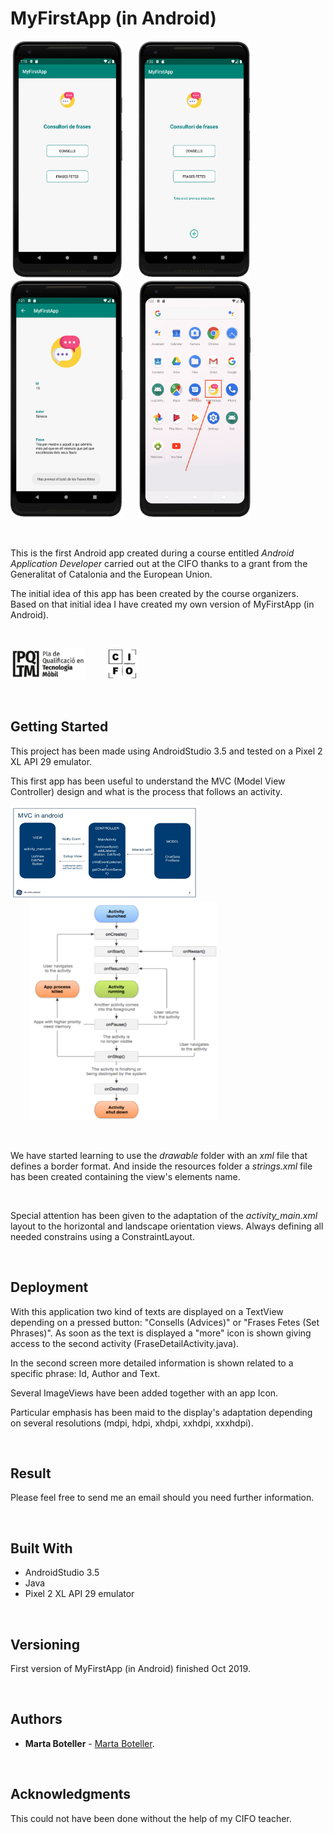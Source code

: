 # MyFirstApp (in Android)

<div id="presentation">
    <div class="inline-block">
 <img src="https://github.com/martaboteller/MyFirstApp/blob/master/ConsultoriFrases.png?raw=true" width="180" height="380" > 
 <img src="https://github.com/martaboteller/MyFirstApp/blob/master/ConsultoriFrases2.png?raw=true" width="180" height="380" hspace="20"> 
 <img src="https://github.com/martaboteller/MyFirstApp/blob/master/ConsultoriFrases3.png?raw=true" width="180" height="380" > 
 <img src="https://github.com/martaboteller/MyFirstApp/blob/master/ConsultoriFrases4.png?raw=true" width="180" height="380" hspace="20"> 
  </div>
</div>
 
&nbsp;&nbsp;

This is the first Android app created during a course entitled <i>Android Application Developer</i> carried out at the CIFO thanks to a grant from the Generalitat of Catalonia and the European Union.

The initial idea of this app has been created by the course organizers. Based on that initial idea I have created my own version of MyFirstApp (in Android). 

&nbsp;&nbsp;

<div id="banner">
    <div class="inline-block">
 <img src="https://github.com/martaboteller/MyPlacesPublic/blob/master/MyPlaces/imagesForReadme/PQTM.png?raw=true" width="120" height="50" > 
  <img src="https://github.com/martaboteller/MyFirstApp/blob/master/CIFO_logo.png?raw=true" width="50" height="50" hspace="30"> 
  </div>
</div>

&nbsp;

## Getting Started

This project has been made using AndroidStudio 3.5 and tested on a Pixel 2 XL API 29 emulator. 

This first app has been useful to understand the MVC (Model View Controller) design and what is the process that follows an activity.

<div id="banner">
    <div class="inline-block">
 <img src="https://github.com/martaboteller/MyFirstApp/blob/master/mvc.png?raw=true" width="300" height="150" > 
 <img src="https://github.com/martaboteller/MyFirstApp/blob/master/SO_process.png?raw=true" width="300" height="350" hspace="30"> 
  </div>
</div>

&nbsp;

We have started learning to use the <i> drawable </i> folder with an <i>xml</i> file that defines a border format.
And inside the resources folder a <i> strings.xml </i> file has been created containing the view's elements name.     

&nbsp;

Special attention has been given to the adaptation of the <i> activity_main.xml </i> layout to the horizontal and landscape orientation views. Always defining all needed constrains using a ConstraintLayout.

&nbsp;

## Deployment

With this application two kind of texts are displayed on a TextView depending on a pressed button: "Consells (Advices)" or "Frases Fetes (Set Phrases)". As soon as the text is displayed a "more" icon is shown giving access to the second activity (FraseDetailActivity.java). 

In the second screen more detailed information is shown related to a specific phrase: Id, Author and Text.

Several ImageViews have been added together with an app Icon. 

Particular emphasis has been maid to the display's adaptation depending on several resolutions (mdpi, hdpi, xhdpi, xxhdpi, xxxhdpi).

&nbsp;

## Result

Please feel free to send me an email should you need further information.

&nbsp;

## Built With

* AndroidStudio 3.5
* Java 
* Pixel 2 XL API 29 emulator 

&nbsp;

## Versioning

First version of MyFirstApp (in Android) finished Oct 2019. 

&nbsp;

## Authors

* **Marta Boteller** - [Marta Boteller](https://github.com/martaboteller).

&nbsp;

## Acknowledgments

This could not have been done without the help of my CIFO teacher.  

